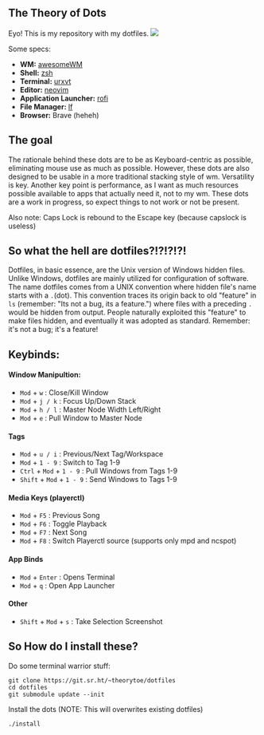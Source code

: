 ## The Theory of Dots
Eyo! This is my repository with my dotfiles.
![](https://raw.githubusercontent.com/Theory-of-Everything/imagehost/main/dotfiles/rice-sidebar.png)

Some specs:

 - **WM:** [awesomeWM](https://github.com/awesomeWM/awesome/)
 - **Shell:** [zsh](https://wiki.archlinux.org/index.php/zsh)
 - **Terminal:** [urxvt](https://wiki.archlinux.org/index.php/rxvt-unicode)
 - **Editor:** [neovim](https://neovim.io)
 - **Application Launcher:** [rofi](https://github.com/davatorium/rofi/)
 - **File Manager:** [lf](https://github.com/gokcehan/lf)
 - **Browser:** Brave (heheh)

## The goal

The rationale behind these dots are to be as Keyboard-centric as possible,
eliminating mouse use as much as possible. However, these dots are also
designed to be usable in a more traditional stacking style of wm. Versatility
is key. Another key point is performance, as I want as much resources possible
available to apps that actually need it, not to my wm. These dots are a work in
progress, so expect things to not work or not be present.

Also note: Caps Lock is rebound to the Escape key (because capslock is useless)

## So what the hell are dotfiles?!?!?!?!
Dotfiles, in basic essence, are the Unix version of Windows hidden files.
Unlike Windows, dotfiles are mainly utilized for configuration of software. The
name dotfiles comes from a UNIX convention where hidden file's name starts with
a `.`(dot). This convention traces its origin back to old "feature" in `ls`
(remember: "Its not a bug, its a feature.") where files with a preceding `.`
would be hidden from output. People naturally exploited this "feature" to make
files hidden, and eventually it was adopted as standard. Remember: it's not a
bug; it's a feature!

## Keybinds:
#### Window Manipultion:
- `Mod` + `w` : Close/Kill Window 
- `Mod` + `j / k` : Focus Up/Down Stack
- `Mod` + `h / l` : Master Node Width Left/Right
- `Mod` + `e` : Pull Window to Master Node 

#### Tags
- `Mod` + `u / i` : Previous/Next Tag/Workspace
- `Mod` + `1 - 9` : Switch to Tag 1-9
- `Ctrl` + `Mod` + `1 - 9` : Pull Windows from Tags 1-9
- `Shift` + `Mod` + `1 - 9` : Send Windows to Tags 1-9

#### Media Keys (playerctl)
- `Mod` + `F5` : Previous Song
- `Mod` + `F6` : Toggle Playback
- `Mod` + `F7` : Next Song
- `Mod` + `F8` : Switch Playerctl source (supports only mpd and ncspot)

#### App Binds
- `Mod` + `Enter` : Opens Terminal
- `Mod` + `q` : Open App Launcher

#### Other
- `Shift` + `Mod` + `s` : Take Selection Screenshot

## So How do I install these?
Do some terminal warrior stuff:
```
git clone https://git.sr.ht/~theorytoe/dotfiles
cd dotfiles
git submodule update --init
```
Install the dots (NOTE: This will overwrites existing dotfiles)
```
./install
```
